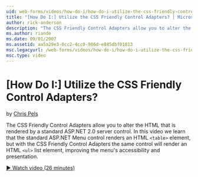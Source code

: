 ```yaml
---
uid: web-forms/videos/how-do-i/how-do-i-utilize-the-css-friendly-control-adapters
title: "[How Do I:] Utilize the CSS Friendly Control Adapters? | Microsoft Docs"
author: rick-anderson
description: "The CSS Friendly Control Adapters allow you to alter the HTML that is rendered by a standard ASP.NET 2.0 server control. In this video we learn that the stan..."
ms.author: riande
ms.date: 09/01/2007
ms.assetid: aa5a29e3-0cc2-4cc0-986d-e845dbf01813
msc.legacyurl: /web-forms/videos/how-do-i/how-do-i-utilize-the-css-friendly-control-adapters
msc.type: video
---
```

# [How Do I:] Utilize the CSS Friendly Control Adapters?

by [Chris Pels](https://twitter.com/chrispels)

The CSS Friendly Control Adapters allow you to alter the HTML that is rendered by a standard ASP.NET 2.0 server control. In this video we learn that the standard ASP.NET Menu control renders an HTML `<table>` element, but with the CSS Friendly Control Adapters the same control will render an HTML `<ul>` list element, improving the menu's accessibility and presentation. 

[&#9654; Watch video (26 minutes)](https://channel9.msdn.com/Blogs/ASP-NET-Site-Videos/how-do-i-utilize-the-css-friendly-control-adapters)
